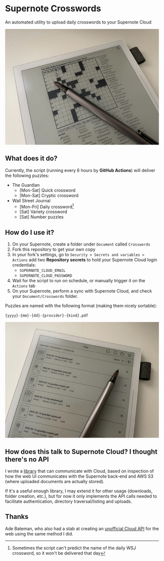 # Supernote Crosswords

An automated utility to upload daily crosswords to your Supernote Cloud

![Photograph of a crossword PDF on a Supernote A5X](file.jpg)

## What does it do?

Currently, the script (running every 6 hours by **GitHub Actions**) will deliver the following puzzles:

- The Guardian
  - [Mon-Sat] Quick crossword
  - [Mon-Sat] Cryptic crossword
- Wall Street Journal
  - [Mon-Fri] Daily crossword[^1]
  - [Sat] Variety crossword
  - [Sat] Number puzzles

## How do I use it?

1. On your Supernote, create a folder under `Document` called `Crosswords`
2. Fork this repository to get your own copy
3. In your fork's settings, go to `Security > Secrets and variables > Actions` add two **Repository secrets** to hold your Supernote Cloud login credentials:
   - `SUPERNOTE_CLOUD_EMAIL`
   - `SUPERNOTE_CLOUD_PASSWORD`
4. Wait for the script to run on schedule, or manually trigger it on the `Actions` tab
5. On your Supernote, perform a sync with Supernote Cloud, and check your `Document/Crosswords` folder.

Puzzles are named with the following format (making them nicely sortable):

`{yyyy}-{mm}-{dd}-{provider}-{kind}.pdf`

![Photograph of a crosswords folder on a Supernote A5X](folder.jpg)

## How does this talk to Supernote Cloud? I thought there's no API

I wrote a [library](https://github.com/colingourlay/supernote-cloud-api) that can communicate with Cloud, based on inspection of how the web UI communicates with the Supernote back-end and AWS S3 (where uploaded documents are actually stored).

If it's a useful enough library, I may extend it for other usage (downloads, folder creation, etc.), but for now it only implements the API calls needed to facilitate authentication, directory traversal/listing and uploads.

## Thanks

Ade Bateman, who also had a stab at creating an [unofficial Cloud API](https://github.com/adrianba/supernote-cloud-api) for the web using the same method I did.

[^1]: Sometimes the script can't predict the name of the daily WSJ crossword, so it won't be delivered that day
